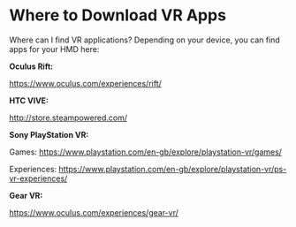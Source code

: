 # Where to Download VR Apps

Where can I find VR applications? Depending on your device, you can find apps for your HMD here:

**Oculus Rift:**

https://www.oculus.com/experiences/rift/

**HTC VIVE:**

http://store.steampowered.com/

**Sony PlayStation VR:**

Games: https://www.playstation.com/en-gb/explore/playstation-vr/games/
 

Experiences: https://www.playstation.com/en-gb/explore/playstation-vr/ps-vr-experiences/ 

**Gear VR:**

https://www.oculus.com/experiences/gear-vr/